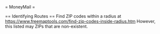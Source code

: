 = MoneyMail =

== Identifying Routes ==
Find ZIP codes within a radius at https://www.freemaptools.com/find-zip-codes-inside-radius.htm
However, this listed may ZIPs that are non-existent.


